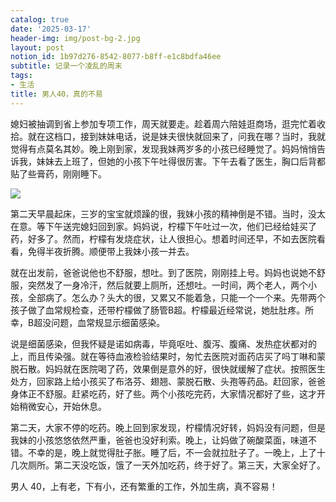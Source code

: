 ```yaml
---
catalog: true
date: '2025-03-17'
header-img: img/post-bg-2.jpg
layout: post
notion_id: 1b97d276-8542-8077-b8ff-e1c8bdfa46ee
subtitle: 记录一个凌乱的周末
tags:
- 生活
title: 男人40，真的不易
---
```


媳妇被抽调到省上参加专项工作，周天就要走。趁着周六陪娃逛商场，逛完忙着收拾。就在这档口，接到妹妹电话，说是妹夫很快就回来了，问我在哪？当时，我就觉得有点莫名其妙。晚上刚到家，发现我妹两岁多的小孩已经睡觉了。妈妈悄悄告诉我，妹妹去上班了，但她的小孩下午吐得很厉害。下午去看了医生，胸口后背都贴了些膏药，刚刚睡下。


![](https://ajiao.eu.org/img/in-post/44c97949961f828236cccca5902f6987.png)


第二天早晨起床，三岁的宝宝就烦躁的很，我妹小孩的精神倒是不错。当时，没太在意。等下午送完媳妇回到家。妈妈说，柠檬下午吐过一次，他们已经给娃买了药，好多了。然而，柠檬有发烧症状，让人很担心。想着时间还早，不如去医院看看，免得半夜折腾。顺便带上我妹小孩一并去。





就在出发前，爸爸说他也不舒服，想吐。到了医院，刚刚挂上号。妈妈也说她不舒服，突然发了一身冷汗，然后就要上厕所，还想吐。一时间，两个老人，两个小孩，全部病了。怎么办？头大的很，又累又不能着急，只能一个一个来。先带两个孩子做了血常规检查，还带柠檬做了肠管B超。柠檬最近经常说，她肚肚疼。所幸，B超没问题，血常规显示细菌感染。





说是细菌感染，但我怀疑是诺如病毒，毕竟呕吐、腹泻、腹痛、发热症状都对的上，而且传染强。就在等待血液检验结果时，匆忙去医院对面药店买了吗丁啉和蒙脱石散。妈妈就在医院喝了药，效果倒是意外的好，很快就缓解了症状。按照医生处方，回家路上给小孩买了布洛芬、翅翘、蒙脱石散、头孢等药品。赶回家，爸爸身体正不舒服。赶紧吃药，好了些。两个小孩吃完药，大家情况都好了些，这才开始稍微安心，开始休息。





第二天，大家不停的吃药。晚上回到家发现，柠檬情况好转，妈妈没有问题，但是我妹的小孩悠悠依然严重，爸爸也没好利索。晚上，让妈做了碗酸菜面，味道不错。不幸的是，晚上就觉得肚子胀。睡了后，不一会就拉肚子了。一晚上，上了十几次厕所。第二天没吃饭，饿了一天外加吃药，终于好了。第三天，大家全好了。





男人 40，上有老，下有小，还有繁重的工作，外加生病，真不容易！